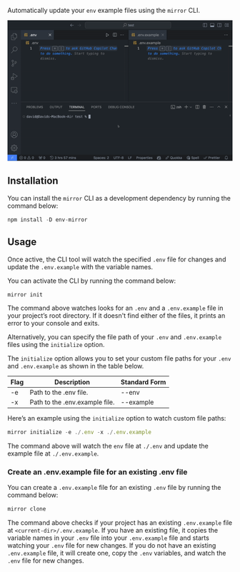 Automatically update your `env` example files using the `mirror` CLI.

![demo](./assets/env-mirror.gif)


## Installation

You can install the `mirror` CLI as a development dependency by running the command below:

```jsx
npm install -D env-mirror
```

## Usage

Once active, the CLI tool will watch the specified `.env` file for changes and update the `.env.example` with the variable names.

You can activate the CLI by running the command below:

```jsx
mirror init
```

The command above watches looks for an `.env` and a `.env.example` file in your project’s root directory. If it doesn't find either of the files, it prints an error to your console and exits.

Alternatively, you can specify the file path of your `.env` and `.env.example` files using the `initialize` option.

The `initialize` option allows you to set your custom file paths for your `.env` and `.env.example` as shown in the table below.

| Flag | Description | Standard Form |
| --- | --- | --- |
| -e | Path to the .env file. | --env |
| -x | Path to the .env.example file. | --example |

Here’s an example using the `initialize` option to watch custom file paths:

```jsx
mirror initialize -e ./.env -x ./.env.example
```

The command above will watch the `env` file at `./.env` and update the example file at `./.env.example`.

### Create an .env.example file for an existing .env file

You can create a `.env.example` file for an existing `.env` file by running the command below:

```jsx
mirror clone
```

The command above checks if your project has an existing `.env.example` file at `<current-dir>/.env.example`. If you have an existing file, it copies the variable names in your `.env` file into your `.env.example` file and starts watching your `.env` file for new changes. If you do not have an existing `.env.example` file, it will create one, copy the `.env` variables, and watch the `.env` file for new changes.